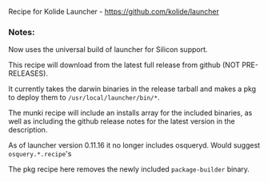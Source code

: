 Recipe for Kolide Launcher - https://github.com/kolide/launcher

### Notes:

Now uses the universal build of launcher for Silicon support.

This recipe will download from the latest full release from github (NOT PRE-RELEASES).

It currently takes the darwin binaries in the release tarball and makes a pkg to deploy them to `/usr/local/launcher/bin/*`.

The munki recipe will include an installs array for the included binaries, as well as including the github release notes for the latest version in the description.

As of launcher version 0.11.16 it no longer includes osqueryd. Would suggest `osquery.*.recipe`'s

The pkg recipe here removes the newly included `package-builder` binary.
